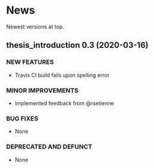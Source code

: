 # News

Newest versions at top.

## thesis_introduction 0.3 (2020-03-16)

### NEW FEATURES

  * Travis CI build fails upon spelling error
  
### MINOR IMPROVEMENTS

  * Implemented feedback from @rsetienne

### BUG FIXES

  * None

### DEPRECATED AND DEFUNCT

  * None

